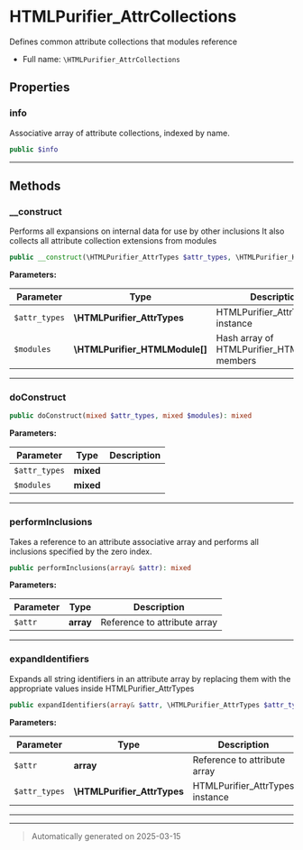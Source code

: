 
# HTMLPurifier_AttrCollections

Defines common attribute collections that modules reference



* Full name: `\HTMLPurifier_AttrCollections`



## Properties


### info

Associative array of attribute collections, indexed by name.

```php
public $info
```






***

## Methods


### __construct

Performs all expansions on internal data for use by other inclusions
It also collects all attribute collection extensions from
modules

```php
public __construct(\HTMLPurifier_AttrTypes $attr_types, \HTMLPurifier_HTMLModule[] $modules): mixed
```








**Parameters:**

| Parameter | Type | Description |
|-----------|------|-------------|
| `$attr_types` | **\HTMLPurifier_AttrTypes** | HTMLPurifier_AttrTypes instance |
| `$modules` | **\HTMLPurifier_HTMLModule[]** | Hash array of HTMLPurifier_HTMLModule members |





***

### doConstruct



```php
public doConstruct(mixed $attr_types, mixed $modules): mixed
```








**Parameters:**

| Parameter | Type | Description |
|-----------|------|-------------|
| `$attr_types` | **mixed** |  |
| `$modules` | **mixed** |  |





***

### performInclusions

Takes a reference to an attribute associative array and performs
all inclusions specified by the zero index.

```php
public performInclusions(array& $attr): mixed
```








**Parameters:**

| Parameter | Type | Description |
|-----------|------|-------------|
| `$attr` | **array** | Reference to attribute array |





***

### expandIdentifiers

Expands all string identifiers in an attribute array by replacing
them with the appropriate values inside HTMLPurifier_AttrTypes

```php
public expandIdentifiers(array& $attr, \HTMLPurifier_AttrTypes $attr_types): mixed
```








**Parameters:**

| Parameter | Type | Description |
|-----------|------|-------------|
| `$attr` | **array** | Reference to attribute array |
| `$attr_types` | **\HTMLPurifier_AttrTypes** | HTMLPurifier_AttrTypes instance |





***


***
> Automatically generated on 2025-03-15
